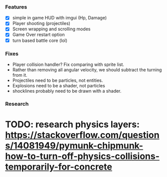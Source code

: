 ### Features
- [x] simple in game HUD with imgui (Hp, Damage)
- [x] Player shooting (projectiles)
- [x] Screen wrapping and scrolling modes
- [x] Game Over restart option
- [x] turn based battle core (lol)

### Fixes
 - Player collision handler? Fix comparing with sprite list.
 - Rather than removing all angular velocity, we should subtract the turning from it.
 - Projectiles need to be particles, not entities.
 - Explosions need to be a shader, not particles
 - shocklines probably need to be drawn with a shader.

 ### Research
 # TODO: research physics layers: https://stackoverflow.com/questions/14081949/pymunk-chipmunk-how-to-turn-off-physics-collisions-temporarily-for-concrete

